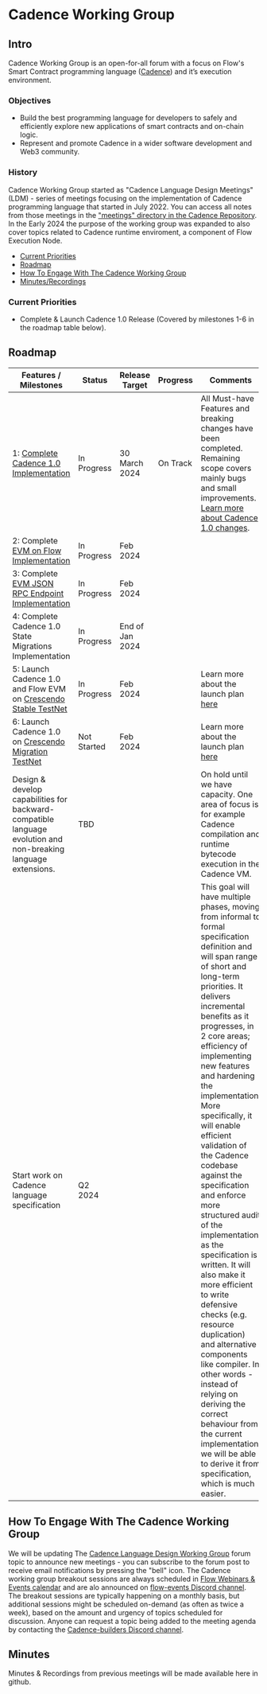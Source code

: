 # Cadence Working Group

## Intro
Cadence Working Group is an open-for-all forum with a focus on Flow's Smart Contract programming language ([Cadence](https://cadence-lang.org/)) and it’s execution environment.

### Objectives
* Build the best programming language for developers to safely and efficiently explore new applications of smart contracts and on-chain logic.
* Represent and promote Cadence in a wider software development and Web3 community.

### History
Cadence Working Group started as "Cadence Language Design Meetings" (LDM) - series of meetings focusing on the implementation of Cadence programming language that started in July 2022. You can access all notes from those meetings in the ["meetings" directory in the Cadence Repository](https://github.com/onflow/cadence/tree/master/meetings).
In the Early 2024 the purpose of the working group was expanded to also cover topics related to Cadence runtime enviroment, a component of Flow Execution Node.

* [Current Priorities](#current-priorities)
* [Roadmap](#roadmap)
* [How To Engage With The Cadence Working Group](#How-To-Engage-With-The-Cadence-Working-Group)
* [Minutes/Recordings](#minutes)

### Current Priorities

- Complete & Launch Cadence 1.0 Release (Covered by milestones 1-6 in the roadmap table below).

## Roadmap

| Features / Milestones | Status | Release Target | Progress | Comments |
| ---------------------------------------------------| --------- | -------------- | --------------- | ------------- |
| 1: [Complete Cadence 1.0 Implementation](https://github.com/onflow/cadence/issues/2642) | In Progress | 30 March 2024 | On Track |All Must-have Features and breaking changes have been completed. Remaining scope covers mainly bugs and small improvements. [Learn more about Cadence 1.0 changes](https://forum.flow.com/t/update-on-cadence-1-0/5197).|
| 2: Complete [EVM on Flow Implementation](https://github.com/onflow/flow-go/issues/5241) | In Progress | Feb 2024 |  | |
| 3: Complete [EVM JSON RPC Endpoint Implementation](https://github.com/onflow/flow-evm-gateway/issues/12) | In Progress | Feb 2024 | | |
| 4: Complete Cadence 1.0 State Migrations Implementation | In Progress | End of Jan 2024 | | |
| 5: Launch Cadence 1.0 and Flow EVM on [Crescendo Stable TestNet](https://forum.flow.com/t/update-on-cadence-1-0-upgrade-plan/5597) | In Progress | Feb 2024 | |Learn more about the launch plan [here](https://forum.flow.com/t/cadence-1-0-upgrade-plan/5477) |
| 6: Launch Cadence 1.0 on [Crescendo Migration TestNet](https://forum.flow.com/t/update-on-cadence-1-0-upgrade-plan/5597) | Not Started | Feb 2024 | | Learn more about the launch plan [here](https://forum.flow.com/t/cadence-1-0-upgrade-plan/5477)|
|Design & develop capabilities for backward-compatible language evolution and non-breaking language extensions.| TBD | | | On hold until we have capacity. One area of focus is for example Cadence compilation and runtime bytecode execution in the Cadence VM.|
| Start work on Cadence language specification | Q2 2024 | | |This goal will have multiple phases, moving from informal to formal specification definition and will span range of short and long-term priorities. It delivers incremental benefits as it progresses, in 2 core areas; efficiency of implementing new features and hardening the implementation. More specifically, it will enable efficient validation of the Cadence codebase against the specification and enforce more structured audit of the implementation as the specification is written. It will also make it more efficient to write defensive checks (e.g. resource duplication) and alternative components like compiler. In other words - instead of relying on deriving the correct behaviour from the current implementation, we will be able to derive it from specification, which is much easier.|


## How To Engage With The Cadence Working Group

We will be updating The [Cadence Language Design Working Group](https://forum.flow.com/t/cadence-language-design-working-group/5437) forum topic to announce new meetings - you can subscribe to the forum post to receive email notifications by pressing the "bell" icon.
The Cadence working group breakout sessions are always scheduled in [Flow Webinars & Events calendar](https://calendar.google.com/calendar/u/0?cid=Y180Nzk3OGY1Y2Q5ZGE2MzZjYWRjNmI4NDczMTAyYjUwOTJjMWE4NjVkZDAxMDU1ODM5M2VjYjdmOWZkMGM5YWQwQGdyb3VwLmNhbGVuZGFyLmdvb2dsZS5jb20) and are alo announced on [flow-events Discord channel](https://discord.com/channels/613813861610684416/1050190147100102787).
The breakout sessions are typically happening on a monthly basis, but additional sessions might be scheduled on-demand (as often as twice a week), based on the amount and urgency of topics scheduled for discussion.
Anyone can request a topic being added to the meeting agenda by contacting the [Cadence-builders Discord channel](https://discord.com/channels/613813861610684416/1108479699732152503).

## Minutes
Minutes & Recordings from previous meetings will be made available here in github.
